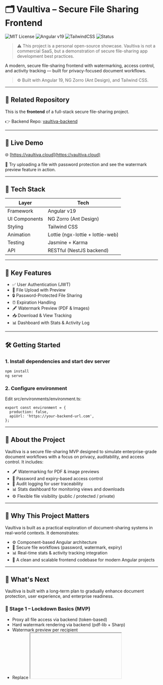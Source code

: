 # 🗂️ Vaultiva – Secure File Sharing Frontend
![MIT License](https://img.shields.io/badge/license-MIT-green)
![Angular v19](https://img.shields.io/badge/angular-v19-red)
![TailwindCSS](https://img.shields.io/badge/styling-tailwind-blue)
![Status](https://img.shields.io/badge/status-in%20progress-yellow)

> ⚠️ This project is a personal open-source showcase. Vaultiva is not a commercial SaaS, but a demonstration of secure file-sharing app development best practices.

A modern, secure file-sharing frontend with watermarking, access control, and activity tracking — built for privacy-focused document workflows.

> ⚙️ Built with Angular 19, NG Zorro (Ant Design), and Tailwind CSS.

---

## 🔗 Related Repository

This is the **frontend** of a full-stack secure file-sharing project.

👉 Backend Repo: [vaultiva-backend](https://github.com/setyaraka/vaultiva-backend)

---

## 🚀 Live Demo

🌐 [https://vaultiva.cloud](https://vaultiva.cloud)

🔐 Try uploading a file with password protection and see the watermark preview feature in action.

---

## 🧰 Tech Stack

| Layer         | Tech                     |
|---------------|--------------------------|
| Framework     | Angular v19              |
| UI Components | NG Zorro (Ant Design)    |
| Styling       | Tailwind CSS             |
| Animation     | Lottie (ngx-lottie + lottie-web) |
| Testing       | Jasmine + Karma          |
| API           | RESTful (NestJS backend) |

---

## 🔐 Key Features

- ✅ User Authentication (JWT)
- 📁 File Upload with Preview
- 🔒 Password-Protected File Sharing
- ⏰ Expiration Handling
- 🖋️ Watermark Preview (PDF & Images)
- 📥 Download & View Tracking
- 📊 Dashboard with Stats & Activity Log

---

## 🛠️ Getting Started

### 1. Install dependencies and start dev server

```bash
npm install
ng serve
```

### 2. Configure environment

Edit src/environments/environment.ts:
```
export const environment = {
  production: false,
  apiUrl: 'https://your-backend-url.com',
};
```
---

## 📌 About the Project

Vaultiva is a secure file-sharing MVP designed to simulate enterprise-grade document workflows with a focus on privacy, auditability, and access control.
It includes:
- 🖋️ Watermarking for PDF & image previews
- 🔐 Password and expiry-based access control
- 🧾 Audit logging for user traceability
- 📊 Stats dashboard for monitoring views and downloads
- ⚙️ Flexible file visibility (public / protected / private)

---

## 🎯 Why This Project Matters

Vaultiva is built as a practical exploration of document-sharing systems in real-world contexts. It demonstrates:

- ⚙️ Component-based Angular architecture
- 🔐 Secure file workflows (password, watermark, expiry)
- 📊 Real-time stats & activity tracking integration
- 🧠 A clean and scalable frontend codebase for modern Angular projects

---

## 🔮 What's Next
Vaultiva is built with a long-term plan to gradually enhance document protection, user experience, and enterprise readiness.

### 🥇 Stage 1 – Lockdown Basics (MVP)
- Proxy all file access via backend (token-based)
- Hard watermark rendering via backend (pdf-lib + Sharp)
- Watermark preview per recipient
- Replace <iframe> viewer with PDF.js
- Token-based session tracking
- Log PDF open event and last page viewed
- Basic JS protections (blur on tab out, disable right-click)
- Strengthened watermark rendering (positioning, rotating, opacity, content)

### 🥈 Stage 2 – UX & Try Vaultiva
- “Try Vaultiva Now” share demo
- “View as recipient” simulation
- Group file list by protection level
- Enhanced empty states and guidance messages

### 🥉 Stage 3 – Abuse Prevention & Performance
- Brute-force password protection
- IP-based upload/share limiting
- Compress dashboard thumbnails
- Optimize PDF and asset delivery via CDN

### 🧠 Stage 4 – AI & Smart Recovery
- Vaultiva Assistant (AI guide/helper)
- “Forgot password?” → reset suggestion or revoke flow

### 💎 Stage 5 – Enterprise-Grade Protections
- Server-side image rendering + watermark stamping (Sharp)
- Invisible metadata injection (user ID, timestamp, access info)
- Multi-device session logging
- PDF interaction heatmap & analytics

---

## 🙋 Feedback

Have thoughts or found a bug?  
Feel free to open an issue for any suggestions or questions.

---

## ⚠️ License & Usage

This project is licensed under the [MIT License](./LICENSE).

> Vaultiva is a **personal open-source showcase**, not a commercial SaaS product.  
> You may explore or fork the code for educational purposes.  
> **Commercial use, resale, or republishing without permission is prohibited.**

For inquiries or collaborations, feel free to contact me.

---

## 🤝 Let's Connect
Reach me via [LinkedIn](https://www.linkedin.com/in/setyapanggarakapangestu)  
or email: setyarakap@gmail.com
